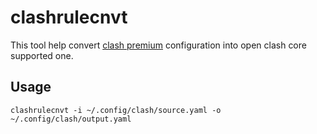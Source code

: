 # clashrulecnvt
This tool help convert [clash premium](https://github.com/Dreamacro/clash/releases/tag/premium) configuration into open clash core supported one.

## Usage
```
clashrulecnvt -i ~/.config/clash/source.yaml -o ~/.config/clash/output.yaml
```
